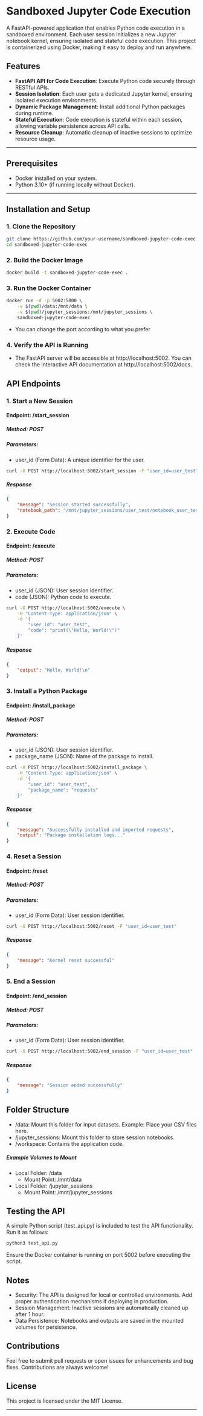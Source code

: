 # Sandboxed Jupyter Code Execution

A FastAPI-powered application that enables Python code execution in a sandboxed environment. Each user session initializes a new Jupyter notebook kernel, ensuring isolated and stateful code execution. This project is containerized using Docker, making it easy to deploy and run anywhere.

## Features

- **FastAPI API for Code Execution**: Execute Python code securely through RESTful APIs.
- **Session Isolation**: Each user gets a dedicated Jupyter kernel, ensuring isolated execution environments.
- **Dynamic Package Management**: Install additional Python packages during runtime.
- **Stateful Execution**: Code execution is stateful within each session, allowing variable persistence across API calls.
- **Resource Cleanup**: Automatic cleanup of inactive sessions to optimize resource usage.

---

## Prerequisites

- Docker installed on your system.
- Python 3.10+ (if running locally without Docker).

---

## Installation and Setup

### 1. Clone the Repository

```bash
git clone https://github.com/your-username/sandboxed-jupyter-code-exec.git
cd sandboxed-jupyter-code-exec
```

### 2. Build the Docker Image

```bash
docker build -t sandboxed-jupyter-code-exec .
```

### 3. Run the Docker Container

```bash
docker run -d -p 5002:5000 \
    -v $(pwd)/data:/mnt/data \
    -v $(pwd)/jupyter_sessions:/mnt/jupyter_sessions \
    sandboxed-jupyter-code-exec
```

- You can change the port according to what you prefer

### 4. Verify the API is Running

- The FastAPI server will be accessible at http://localhost:5002. You can check the interactive API documentation at http://localhost:5002/docs.

## API Endpoints

### 1. Start a New Session

#### Endpoint: /start_session
##### Method: POST
##### Parameters:
- user_id (Form Data): A unique identifier for the user.

```bash
curl -X POST http://localhost:5002/start_session -F "user_id=user_test"
```

##### Response
```json
{
    "message": "Session started successfully",
    "notebook_path": "/mnt/jupyter_sessions/user_test/notebook_user_test.ipynb"
}
```

### 2. Execute Code

#### Endpoint: /execute
##### Method: POST
##### Parameters:
- user_id (JSON): User session identifier.
- code (JSON): Python code to execute.

```bash
curl -X POST http://localhost:5002/execute \
    -H "Content-Type: application/json" \
    -d '{
        "user_id": "user_test",
        "code": "print(\"Hello, World!\")"
    }'
```

##### Response
```json
{
    "output": "Hello, World!\n"
}
```

### 3. Install a Python Package

#### Endpoint: /install_package
##### Method: POST
##### Parameters:
- user_id (JSON): User session identifier.
- package_name (JSON): Name of the package to install.

```bash
curl -X POST http://localhost:5002/install_package \
    -H "Content-Type: application/json" \
    -d '{
        "user_id": "user_test",
        "package_name": "requests"
    }'
```

##### Response
```json
{
    "message": "Successfully installed and imported requests",
    "output": "Package installation logs..."
}
```

### 4. Reset a Session

#### Endpoint: /reset
##### Method: POST
##### Parameters:
- user_id (Form Data): User session identifier.

```bash
curl -X POST http://localhost:5002/reset -F "user_id=user_test"
```

##### Response
```json
{
    "message": "Kernel reset successful"
}
```

### 5. End a Session

#### Endpoint: /end_session
##### Method: POST
##### Parameters:
- user_id (Form Data): User session identifier.

```bash
curl -X POST http://localhost:5002/end_session -F "user_id=user_test"
```

##### Response
```json
{
    "message": "Session ended successfully"
}
```

## Folder Structure
- /data: Mount this folder for input datasets. Example: Place your CSV files here.
- /jupyter_sessions: Mount this folder to store session notebooks.
- /workspace: Contains the application code.

##### Example Volumes to Mount
- Local Folder: /data
    - Mount Point: /mnt/data
- Local Folder: /jupyter_sessions
    - Mount Point: /mnt/jupyter_sessions


## Testing the API

A simple Python script (test_api.py) is included to test the API functionality. Run it as follows:

```bash
python3 test_api.py
```

Ensure the Docker container is running on port 5002 before executing the script.


## Notes
- Security: The API is designed for local or controlled environments. Add proper authentication mechanisms if deploying in production.
- Session Management: Inactive sessions are automatically cleaned up after 1 hour.
- Data Persistence: Notebooks and outputs are saved in the mounted volumes for persistence.


## Contributions


Feel free to submit pull requests or open issues for enhancements and bug fixes. 
Contributions are always welcome!

## License

This project is licensed under the MIT License.

---










